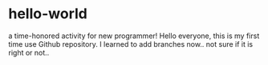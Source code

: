 # hello-world
a time-honored activity for new programmer!
Hello everyone, this is my first time use Github repository. I learned to add branches now.. not sure if it is right or not..
